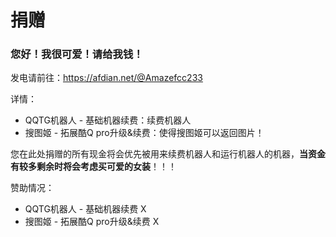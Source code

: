 # 捐赠

### 您好！我很可爱！请给我钱！

发电请前往：https://afdian.net/@Amazefcc233

详情：
 - QQTG机器人 - 基础机器续费：续费机器人
 - 搜图姬 - 拓展酷Q pro升级&续费：使得搜图姬可以返回图片！
  
您在此处捐赠的所有现金将会优先被用来续费机器人和运行机器人的机器，**当资金有较多剩余时将会考虑买可爱的女装**！！！  

赞助情况：
 - QQTG机器人 - 基础机器续费 X
 - 搜图姬 - 拓展酷Q pro升级&续费 X